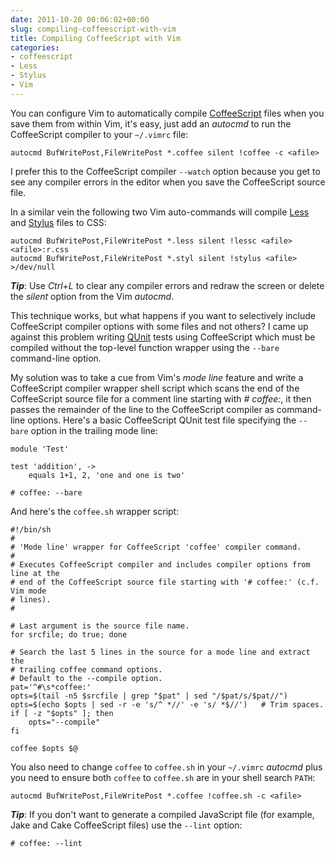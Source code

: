 ```yaml
---
date: 2011-10-20 00:06:02+00:00
slug: compiling-coffeescript-with-vim
title: Compiling CoffeeScript with Vim
categories:
- coffeescript
- Less
- Stylus
- Vim
---
```


You can configure Vim to automatically compile [CoffeeScript](http://jashkenas.github.com/coffee-script/) files when you save them from within Vim, it's easy, just add an _autocmd_ to run the CoffeeScript compiler to your `~/.vimrc` file:

<!--more-->



    
    autocmd BufWritePost,FileWritePost *.coffee silent !coffee -c <afile>


 


I prefer this to the CoffeeScript compiler `--watch` option because you get to see any compiler errors in the editor when you save the CoffeeScript source file.




In a similar vein the following two Vim auto-commands will compile [Less](http://lesscss.org/) and [Stylus](http://learnboost.github.com/stylus/) files to CSS:



    
    autocmd BufWritePost,FileWritePost *.less silent !lessc <afile> <afile>:r.css
    autocmd BufWritePost,FileWritePost *.styl silent !stylus <afile> >/dev/null


 

 


**_Tip_**:
Use _Ctrl+L_ to clear any compiler errors and redraw the screen or delete the _silent_ option from the Vim _autocmd_.


This technique works, but what happens if you want to selectively include CoffeeScript compiler options with some files and not others? I came up against this problem writing [QUnit](http://docs.jquery.com/Qunit) tests using CoffeeScript which must be compiled without the top-level function wrapper using the `--bare` command-line option.

My solution was to take a cue from Vim's _mode line_ feature and write a CoffeeScript compiler wrapper shell script which scans the end of the CoffeeScript source file for a comment line starting with _# coffee:_, it then passes the remainder of the line to the CoffeeScript compiler as command-line options. Here's a basic CoffeeScript QUnit test file specifying the `--bare` option in the trailing mode line:



    
    module 'Test'
    
    test 'addition', ->
        equals 1+1, 2, 'one and one is two'
    
    # coffee: --bare


 


And here's the `coffee.sh` wrapper script:



    
    #!/bin/sh
    #
    # 'Mode line' wrapper for CoffeeScript 'coffee' compiler command.
    #
    # Executes CoffeeScript compiler and includes compiler options from line at the
    # end of the CoffeeScript source file starting with '# coffee:' (c.f. Vim mode
    # lines).
    #
    
    # Last argument is the source file name.
    for srcfile; do true; done
    
    # Search the last 5 lines in the source for a mode line and extract the
    # trailing coffee command options.
    # Default to the --compile option.
    pat='^#\s*coffee:'
    opts=$(tail -n5 $srcfile | grep "$pat" | sed "/$pat/s/$pat//")
    opts=$(echo $opts | sed -r -e 's/^ *//' -e 's/ *$//')   # Trim spaces.
    if [ -z "$opts" ]; then
        opts="--compile"
    fi
    
    coffee $opts $@


 


You also need to change `coffee` to `coffee.sh` in your `~/.vimrc` _autocmd_ plus you need to ensure both `coffee` to `coffee.sh` are in your shell search `PATH`:



    
    autocmd BufWritePost,FileWritePost *.coffee !coffee.sh -c <afile>


 
 


**_Tip_**:
If you don't want to generate a compiled JavaScript file (for example, Jake and Cake CoffeeScript files) use the `--lint` option:



    
    # coffee: --lint


 


